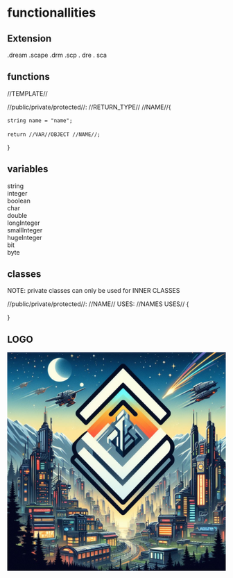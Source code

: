 # functionallities
## Extension
.dream .scape .drm .scp . dre . sca

## functions
//TEMPLATE//

//public/private/protected//: //RETURN_TYPE// //NAME//{

    string name = "name";

    return //VAR//OBJECT //NAME//;
}


## variables
string <br>
integer <br>
boolean <br>
char <br>
double <br>
longInteger <br>
smallInteger <br>
hugeInteger <br>
bit <br>
byte <br>

## classes
NOTE: private classes can only be used for INNER CLASSES

//public/private/protected//: //NAME// USES: //NAMES USES// {

}

## LOGO
![alternatieve tekst](SKLNLANG.jpeg)